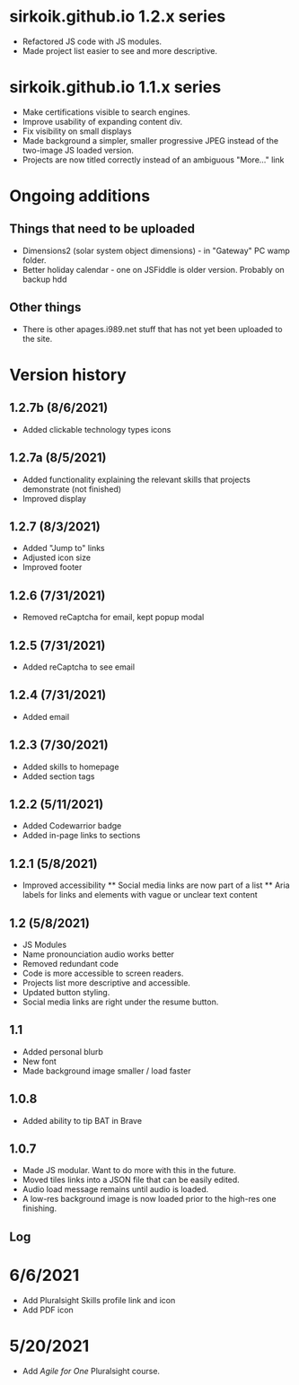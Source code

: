 # sirkoik.github.io 1.2.x series
* Refactored JS code with JS modules.
* Made project list easier to see and more descriptive.

# sirkoik.github.io 1.1.x series
* Make certifications visible to search engines.
* Improve usability of expanding content div.
* Fix visibility on small displays
* Made background a simpler, smaller progressive JPEG instead of the two-image JS loaded version.
* Projects are now titled correctly instead of an ambiguous "More..." link

# Ongoing additions

## Things that need to be uploaded
* Dimensions2 (solar system object dimensions) - in "Gateway" PC wamp folder.
* Better holiday calendar - one on JSFiddle is older version. Probably on backup hdd

## Other things
* There is other apages.i989.net stuff that has not yet been uploaded to the site.

# Version history

## 1.2.7b (8/6/2021)
* Added clickable technology types icons

## 1.2.7a (8/5/2021)
* Added functionality explaining the relevant skills that projects demonstrate (not finished)
* Improved display

## 1.2.7 (8/3/2021)
* Added "Jump to" links
* Adjusted icon size
* Improved footer

## 1.2.6 (7/31/2021)
* Removed reCaptcha for email, kept popup modal

## 1.2.5 (7/31/2021)
* Added reCaptcha to see email

## 1.2.4 (7/31/2021)
* Added email

## 1.2.3 (7/30/2021)
* Added skills to homepage
* Added section tags

## 1.2.2 (5/11/2021)
* Added Codewarrior badge
* Added in-page links to sections

## 1.2.1 (5/8/2021)
* Improved accessibility
** Social media links are now part of a list
** Aria labels for links and elements with vague or unclear text content

## 1.2 (5/8/2021)
* JS Modules
* Name pronounciation audio works better
* Removed redundant code
* Code is more accessible to screen readers.
* Projects list more descriptive and accessible.
* Updated button styling.
* Social media links are right under the resume button.

## 1.1
* Added personal blurb
* New font
* Made background image smaller / load faster

## 1.0.8
* Added ability to tip BAT in Brave

## 1.0.7
* Made JS modular. Want to do more with this in the future.
* Moved tiles links into a JSON file that can be easily edited.
* Audio load message remains until audio is loaded.
* A low-res background image is now loaded prior to the high-res one finishing.

## Log
# 6/6/2021
* Add Pluralsight Skills profile link and icon
* Add PDF icon

# 5/20/2021
* Add <i>Agile for One</i> Pluralsight course.